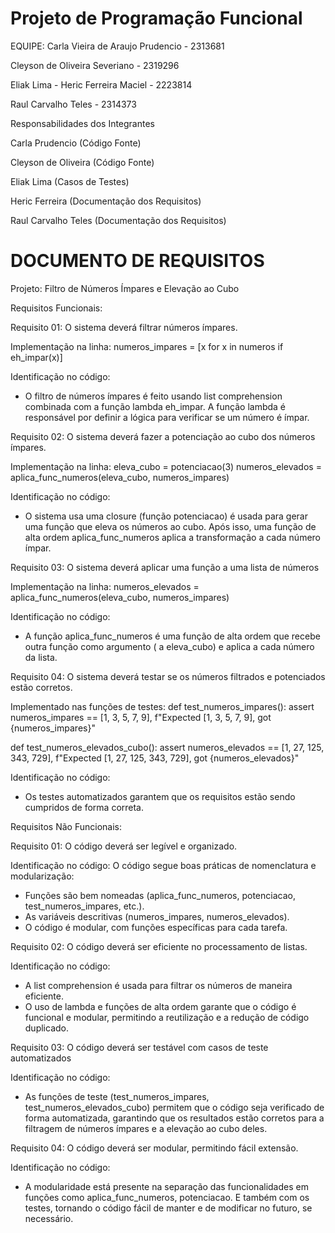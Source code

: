 # Projeto de Programação Funcional 

EQUIPE: 
Carla Vieira de Araujo Prudencio - 2313681

Cleyson de Oliveira Severiano - 2319296

Eliak Lima - 
Heric Ferreira Maciel - 2223814

Raul Carvalho Teles - ​​2314373


Responsabilidades dos Integrantes

Carla Prudencio (Código Fonte)

Cleyson de Oliveira (Código Fonte)

Eliak Lima (Casos de Testes)

Heric Ferreira (Documentação dos Requisitos)

Raul Carvalho Teles (Documentação dos Requisitos)


# DOCUMENTO DE REQUISITOS
Projeto: Filtro de Números Ímpares e Elevação ao Cubo

Requisitos Funcionais:

Requisito 01: O sistema deverá filtrar números ímpares.

Implementação na linha:
numeros_impares = [x for x in numeros if eh_impar(x)]

Identificação no código: 
- O filtro de números ímpares é feito usando list comprehension combinada com a função lambda eh_impar. A função lambda é responsável por definir a lógica para verificar se um número é ímpar.

Requisito 02: O sistema deverá fazer a potenciação ao cubo dos números ímpares.

Implementação na linha:
eleva_cubo = potenciacao(3)
numeros_elevados = aplica_func_numeros(eleva_cubo, numeros_impares)

Identificação no código: 
- O sistema usa uma closure (função potenciacao) é usada para gerar uma função que eleva os números ao cubo. Após isso, uma função de alta ordem aplica_func_numeros aplica a transformação a cada número ímpar. 

Requisito 03: O sistema deverá aplicar uma função a uma lista de números

Implementação na linha:
numeros_elevados = aplica_func_numeros(eleva_cubo, numeros_impares)

Identificação no código: 
- A função aplica_func_numeros é uma função de alta ordem que recebe outra função como argumento ( a eleva_cubo) e aplica a cada número da lista.

Requisito 04: O sistema deverá testar se os números filtrados e potenciados estão corretos.

Implementado nas funções de testes: 
def test_numeros_impares():
    assert numeros_impares == [1, 3, 5, 7, 9], f"Expected [1, 3, 5, 7, 9], got {numeros_impares}"

def test_numeros_elevados_cubo():
    assert numeros_elevados == [1, 27, 125, 343, 729], f"Expected [1, 27, 125, 343, 729], got {numeros_elevados}"

Identificação no código: 
- Os testes automatizados garantem que os requisitos estão sendo cumpridos de forma correta.

Requisitos Não Funcionais:

Requisito 01: O código deverá ser legível e organizado.

Identificação no código: 
O código segue boas práticas de nomenclatura e modularização:
- Funções são bem nomeadas (aplica_func_numeros, potenciacao, test_numeros_impares, etc.).
- As variáveis descritivas (numeros_impares, numeros_elevados).
- O código é modular, com funções específicas para cada tarefa.


Requisito 02: O código deverá ser eficiente no processamento de listas.

Identificação no código:
- A list comprehension é usada para filtrar os números de maneira eficiente.
- O uso de lambda e funções de alta ordem garante que o código é funcional e modular, permitindo a reutilização e a redução de código duplicado.

Requisito 03: O código deverá ser testável com casos de teste automatizados

Identificação no código:
- As funções de teste (test_numeros_impares, test_numeros_elevados_cubo) permitem que o código seja verificado de forma automatizada, garantindo que os resultados estão corretos para a filtragem de números ímpares e a elevação ao cubo deles.

Requisito 04: O código deverá ser modular, permitindo fácil extensão.

Identificação no código:
- A modularidade está presente na separação das funcionalidades em funções como aplica_func_numeros, potenciacao. E também com os testes, tornando o código fácil de manter e de modificar no futuro, se necessário.
